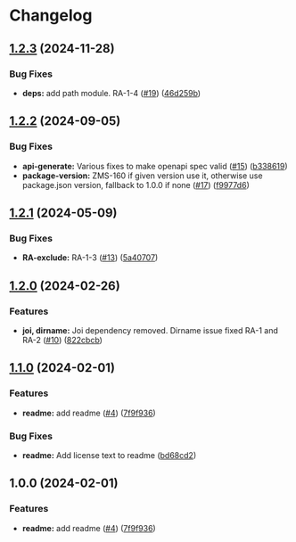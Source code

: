 # Changelog

## [1.2.3](https://github.com/zone-eu/restify-api-generate/compare/v1.2.2...v1.2.3) (2024-11-28)


### Bug Fixes

* **deps:** add path module. RA-1-4 ([#19](https://github.com/zone-eu/restify-api-generate/issues/19)) ([46d259b](https://github.com/zone-eu/restify-api-generate/commit/46d259b3e3c7db4f9be7253e9900111919b4610e))

## [1.2.2](https://github.com/zone-eu/restify-api-generate/compare/v1.2.1...v1.2.2) (2024-09-05)


### Bug Fixes

* **api-generate:** Various fixes to make openapi spec valid ([#15](https://github.com/zone-eu/restify-api-generate/issues/15)) ([b338619](https://github.com/zone-eu/restify-api-generate/commit/b338619ca7875b8909bdaf89d3929e83693d9029))
* **package-version:** ZMS-160 if given version use it, otherwise use package.json version, fallback to 1.0.0 if none ([#17](https://github.com/zone-eu/restify-api-generate/issues/17)) ([f9977d6](https://github.com/zone-eu/restify-api-generate/commit/f9977d66ec54f1414fcf69f3db18d923013bb36e))

## [1.2.1](https://github.com/zone-eu/restify-api-generate/compare/v1.2.0...v1.2.1) (2024-05-09)


### Bug Fixes

* **RA-exclude:** RA-1-3 ([#13](https://github.com/zone-eu/restify-api-generate/issues/13)) ([5a40707](https://github.com/zone-eu/restify-api-generate/commit/5a4070752fbdfdd8a68c81bfef08e426d6a788c9))

## [1.2.0](https://github.com/zone-eu/restify-api-generate/compare/v1.1.0...v1.2.0) (2024-02-26)


### Features

* **joi, dirname:** Joi dependency removed. Dirname issue fixed RA-1 and RA-2 ([#10](https://github.com/zone-eu/restify-api-generate/issues/10)) ([822cbcb](https://github.com/zone-eu/restify-api-generate/commit/822cbcb65c4cc4c64f89ba6dfe366ad6b082ff15))

## [1.1.0](https://github.com/zone-eu/restify-api-generate/compare/v1.0.0...v1.1.0) (2024-02-01)


### Features

* **readme:** add readme ([#4](https://github.com/zone-eu/restify-api-generate/issues/4)) ([7f9f936](https://github.com/zone-eu/restify-api-generate/commit/7f9f9369ec031eff2bf8af4653e5ac8fa7cc347e))


### Bug Fixes

* **readme:** Add license text to readme ([bd68cd2](https://github.com/zone-eu/restify-api-generate/commit/bd68cd2509e784e5d9c9f7f9873485a47f51b03f))

## 1.0.0 (2024-02-01)


### Features

* **readme:** add readme ([#4](https://github.com/zone-eu/restify-api-generate/issues/4)) ([7f9f936](https://github.com/zone-eu/restify-api-generate/commit/7f9f9369ec031eff2bf8af4653e5ac8fa7cc347e))
